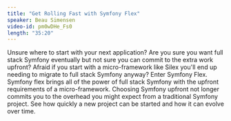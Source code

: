 ```yaml
---
title: "Get Rolling Fast with Symfony Flex"
speaker: Beau Simensen
video-id: pm0wDHe_Fs0
length: "35:20"
---
```

Unsure where to start with your next application? Are you sure you want full stack Symfony eventually but not sure you can commit to the extra work upfront? Afraid if you start with a micro-framework like Silex you'll end up needing to migrate to full stack Symfony anyway? Enter Symfony Flex. Symfony flex brings all of the power of full stack Symfony with the upfront requirements of a micro-framework. Choosing Symfony upfront not longer commits you to the overhead you might expect from a traditional Symfony project. See how quickly a new project can be started and how it can evolve over time.